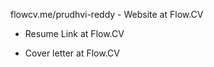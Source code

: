 flowcv.me/prudhvi-reddy - Website at Flow.CV

 - Resume Link at Flow.CV
 
 -  Cover letter at Flow.CV
 
